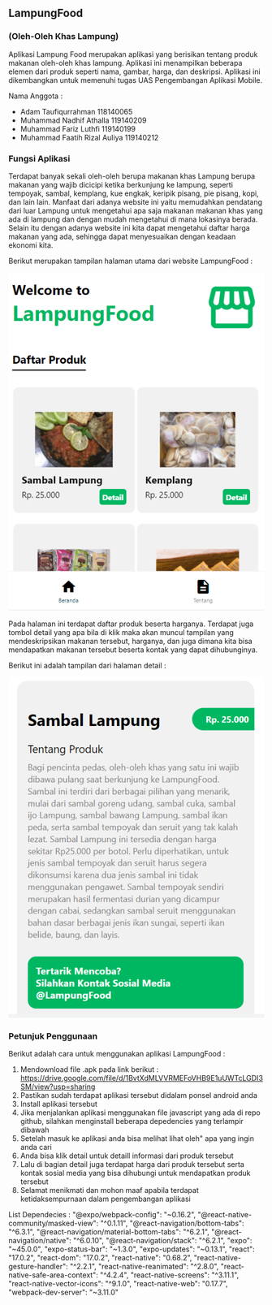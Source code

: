 ## LampungFood
### (Oleh-Oleh Khas Lampung)
Aplikasi Lampung Food merupakan aplikasi yang berisikan tentang produk makanan oleh-oleh khas lampung. Aplikasi ini menampilkan beberapa elemen dari produk seperti nama, gambar, harga, dan deskripsi. Aplikasi ini dikembangkan untuk memenuhi tugas UAS Pengembangan Aplikasi Mobile.

Nama Anggota :
- Adam Taufiqurrahman           118140065
- Muhammad Nadhif Athalla       119140209
- Muhammad Fariz Luthfi         119140199
- Muhammad Faatih Rizal Auliya  119140212

### Fungsi Aplikasi
Terdapat banyak sekali oleh-oleh berupa makanan khas Lampung berupa makanan yang wajib dicicipi ketika berkunjung ke lampung, seperti tempoyak, sambal, kemplang, kue engkak, keripik pisang, pie pisang, kopi, dan lain lain.
Manfaat dari adanya website ini yaitu memudahkan pendatang dari luar Lampung untuk mengetahui apa saja makanan makanan khas yang ada di lampung dan dengan mudah mengetahui di mana lokasinya berada. Selain itu dengan adanya website ini kita dapat mengetahui daftar harga makanan yang ada, sehingga dapat menyesuaikan dengan keadaan ekonomi kita.

Berikut merupakan tampilan halaman utama dari website LampungFood :

![img 1](screenshot/1.PNG)

Pada halaman ini terdapat daftar produk beserta harganya. Terdapat juga tombol detail yang apa bila di klik maka akan muncul tampilan yang mendeskripsikan makanan tersebut, harganya, dan juga dimana kita bisa mendapatkan makanan tersebut beserta kontak yang dapat dihubunginya.

Berikut ini adalah tampilan dari halaman detail :

![img 3](screenshot/3.PNG)

### Petunjuk Penggunaan
Berikut adalah cara untuk menggunakan aplikasi LampungFood :
1.	Mendownload file .apk pada link berikut : https://drive.google.com/file/d/1BvtXdMLVVRMEFoVHB9E1uUWTcLGDI3SM/view?usp=sharing 
2.	Pastikan sudah terdapat aplikasi tersebut didalam ponsel android anda
3.	Install aplikasi tersebut
4.	Jika menjalankan aplikasi menggunakan file javascript yang ada di repo github, silahkan menginstall beberapa depedencies yang terlampir dibawah
5.	Setelah masuk ke aplikasi anda bisa melihat lihat oleh" apa yang ingin anda cari
6.	Anda bisa klik detail untuk detaill informasi dari produk tersebut
7.	Lalu di bagian detail juga terdapat harga dari produk tersebut serta kontak sosial media yang bisa dihubungi untuk mendapatkan produk tersebut
8.	Selamat menikmati dan mohon maaf apabila terdapat ketidaksempurnaan dalam pengembangan aplikasi

List Dependecies :
"@expo/webpack-config": "~0.16.2",
    "@react-native-community/masked-view": "^0.1.11",
    "@react-navigation/bottom-tabs": "^6.3.1",
    "@react-navigation/material-bottom-tabs": "^6.2.1",
    "@react-navigation/native": "^6.0.10",
    "@react-navigation/stack": "^6.2.1",
    "expo": "~45.0.0",
    "expo-status-bar": "~1.3.0",
    "expo-updates": "~0.13.1",
    "react": "17.0.2",
    "react-dom": "17.0.2",
    "react-native": "0.68.2",
    "react-native-gesture-handler": "^2.2.1",
    "react-native-reanimated": "^2.8.0",
    "react-native-safe-area-context": "^4.2.4",
    "react-native-screens": "^3.11.1",
    "react-native-vector-icons": "^9.1.0",
    "react-native-web": "0.17.7",
    "webpack-dev-server": "~3.11.0"
